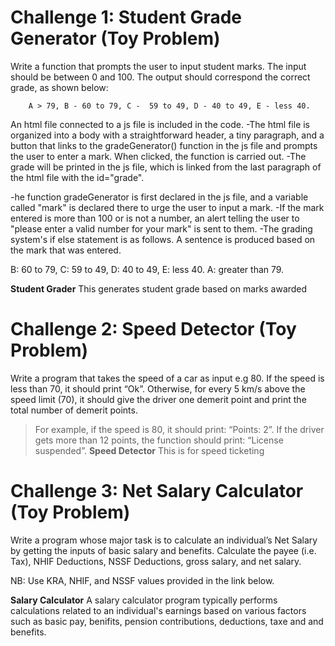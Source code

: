 # Challenge 1: Student Grade Generator (Toy Problem)
Write a function that prompts the user to input student marks. The input should be between 0 and 100. The output should correspond the correct grade, as shown below: 

        A > 79, B - 60 to 79, C -  59 to 49, D - 40 to 49, E - less 40.

An html file connected to a js file is included in the code. -The html file is organized into a body with a straightforward header, a tiny paragraph, and a button that links to the gradeGenerator() function in the js file and prompts the user to enter a mark. When clicked, the function is carried out. -The grade will be printed in the js file, which is linked from the last paragraph of the html file with the id="grade".

-he function gradeGenerator is first declared in the js file, and a variable called "mark" is declared there to urge the user to input a mark. -If the mark entered is more than 100 or is not a number, an alert telling the user to "please enter a valid number for your mark" is sent to them. -The grading system's if else statement is as follows. A sentence is produced based on the mark that was entered.

B: 60 to 79, C: 59 to 49, D: 40 to 49, E: less 40. A: greater than 79.

**Student Grader**
This generates student grade based on marks awarded

# Challenge 2: Speed Detector (Toy Problem)

Write a program that takes the speed of a car as input e.g 80. If the speed is less than 70, it should print “Ok”. Otherwise, for every 5 km/s above the speed limit (70), it should give the driver one demerit point and print the total number of demerit points.

   > For example, if the speed is 80, it should print: “Points: 2”. If the driver gets more than 12 points, the function should print: “License suspended”.
**Speed Detector**
This is for speed ticketing

# Challenge 3: Net Salary Calculator (Toy Problem)

Write a program whose major task is to calculate an individual’s Net Salary by getting the inputs of basic salary and benefits. Calculate the payee (i.e. Tax), NHIF Deductions, NSSF Deductions, gross salary, and net salary. 

NB: Use KRA, NHIF, and NSSF values provided in the link below.

**Salary Calculator**
A salary calculator program typically performs calculations related to an individual's earnings based on various factors such as basic pay, benifits, pension contributions, deductions, taxe and and benefits.